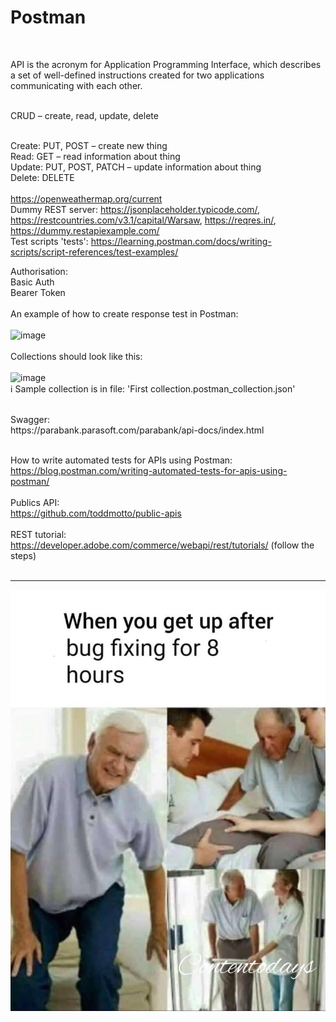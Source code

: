 # Postman

<br>

API is the acronym for Application Programming Interface, which describes a set of well-defined instructions created for two applications communicating with each other.

<br>
CRUD – create, read, update, delete
<br><br>

Create: PUT, POST – create new thing
<br>
Read: GET – read  information about thing
<br>
Update: PUT, POST, PATCH – update information about thing
<br>
Delete: DELETE
<br><br>
https://openweathermap.org/current
<br>
Dummy REST server: https://jsonplaceholder.typicode.com/, https://restcountries.com/v3.1/capital/Warsaw, https://reqres.in/, https://dummy.restapiexample.com/
<br>
Test scripts 'tests': https://learning.postman.com/docs/writing-scripts/script-references/test-examples/

Authorisation: <br>
Basic Auth
<br>
Bearer Token
<br><br>
An example of how to create response test in Postman:
<br><br>
![image](https://github.com/Rafu7s/Postman/assets/37976003/256c9cfb-05c2-4f61-ae41-5af92375c457)
<br><br>
Collections should look like this:
<br><br>
![image](https://github.com/Rafu7s/Postman/assets/37976003/5f5eb0af-4c5c-4a2e-8fe2-189849464821)
<br>ℹ️ Sample collection is in file: 'First collection.postman_collection.json'

<br>
Swagger: <br>
https://parabank.parasoft.com/parabank/api-docs/index.html
<br><br>

How to write automated tests for APIs using Postman: <br>
https://blog.postman.com/writing-automated-tests-for-apis-using-postman/
<br><br>
Publics API: <br>
https://github.com/toddmotto/public-apis 
<br><br>
REST tutorial: <br>
https://developer.adobe.com/commerce/webapi/rest/tutorials/  (follow the steps)
<br><br>

----------------------------------------------------------------------------------------------
![alt text](/bugfixing.jpg)
